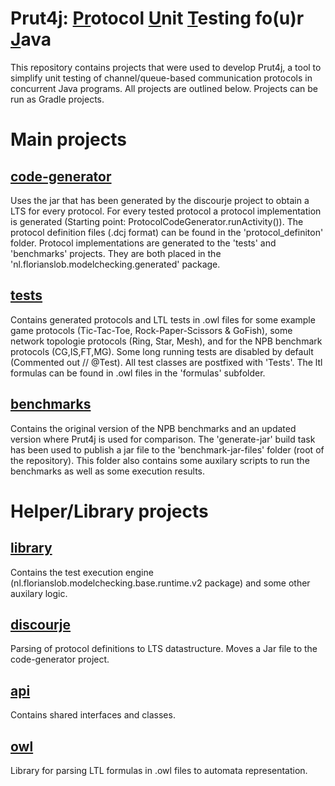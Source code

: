 # Prut4j: <ins>Pr</ins>otocol <ins>U</ins>nit <ins>T</ins>esting fo(u)r <ins>J</ins>ava

This repository contains projects that were used to develop Prut4j, a tool to simplify unit testing of channel/queue-based communication protocols in concurrent Java programs. All projects are outlined below. Projects can be run as Gradle projects. 

# Main projects
## <ins>code-generator</ins>
Uses the jar that has been generated by the discourje project to obtain a LTS for every protocol. For every tested protocol a protocol implementation is generated (Starting point: ProtocolCodeGenerator.runActivity()). The protocol definition files (.dcj format) can be found in the 'protocol_definiton' folder. Protocol implementations are generated to the 'tests' and 'benchmarks' projects. They are both placed in the 'nl.florianslob.modelchecking.generated' package.

## <ins>tests</ins>
Contains generated protocols and LTL tests in .owl files for some example game protocols (Tic-Tac-Toe, Rock-Paper-Scissors & GoFish), some network topologie protocols (Ring, Star, Mesh), and for the NPB benchmark protocols (CG,IS,FT,MG). Some long running tests are disabled by default (Commented out // @Test). All test classes are postfixed with 'Tests'. The ltl formulas can be found in .owl files in the 'formulas' subfolder.

## <ins>benchmarks</ins>
Contains the original version of the NPB benchmarks and an updated version where Prut4j is used for comparison. The 'generate-jar' build task has been used to publish a jar file to the 'benchmark-jar-files' folder (root of the repository). This folder also contains some auxilary scripts to run the benchmarks as well as some execution results.

# Helper/Library projects

## <ins>library</ins>
Contains the test execution engine (nl.florianslob.modelchecking.base.runtime.v2 package) and some other auxilary logic.

## <ins>discourje</ins>
Parsing of protocol definitions to LTS datastructure. Moves a Jar file to the code-generator project. 

## <ins>api</ins>
Contains shared interfaces and classes.

## <ins>owl</ins>
Library for parsing LTL formulas in .owl files to automata representation.